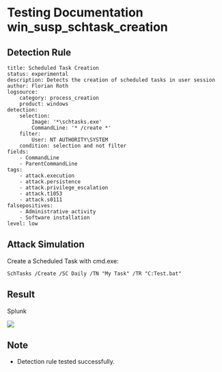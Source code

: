 # Testing Documentation win_susp_schtask_creation

## Detection Rule
```
title: Scheduled Task Creation
status: experimental
description: Detects the creation of scheduled tasks in user session
author: Florian Roth
logsource:
    category: process_creation
    product: windows
detection:
    selection:
        Image: '*\schtasks.exe'
        CommandLine: '* /create *'
    filter:
        User: NT AUTHORITY\SYSTEM
    condition: selection and not filter
fields:
    - CommandLine
    - ParentCommandLine
tags:
    - attack.execution
    - attack.persistence
    - attack.privilege_escalation
    - attack.t1053
    - attack.s0111
falsepositives:
    - Administrative activity
    - Software installation
level: low
```

## Attack Simulation
Create a Scheduled Task with cmd.exe:
```
SchTasks /Create /SC Daily /TN "My Task" /TR "C:Test.bat"
```

## Result

Splunk

![](https://github.com/P4T12ICK/Sigma-Rule-Repository/blob/master/detection-rules/T1053/win_susp_schtask_creation_test.png)

## Note
- Detection rule tested successfully.



